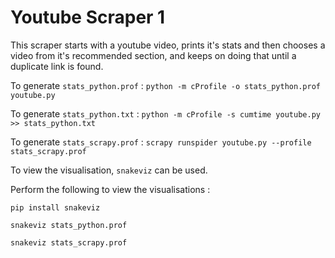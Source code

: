 # Youtube Scraper 1

This scraper starts with a youtube video, prints it's stats and then chooses a video from it's recommended section, and keeps on doing that until a duplicate link is found.



To generate `stats_python.prof` : `python -m cProfile -o stats_python.prof youtube.py`

To generate `stats_python.txt` : `python -m cProfile -s cumtime youtube.py >> stats_python.txt`

To generate `stats_scrapy.prof` : `scrapy runspider youtube.py --profile stats_scrapy.prof`

To view the visualisation, `snakeviz` can be used.

Perform the following to view the visualisations :

 `pip install snakeviz`
  
 `snakeviz stats_python.prof`
 
 `snakeviz stats_scrapy.prof`
